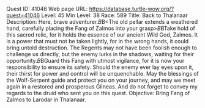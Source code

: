 Quest ID: 41046
Web page URL: https://database.turtle-wow.org/?quest=41046
Level: 45
Min Level: 38
Race: 589
Title: Back to Thalanaar
Description: Here, brave adventurer.$B$B<The old pellar extends a weathered hand, carefully placing the Fang of Zalmos into your grasp>$B$BTake hold of this sacred relic, for it holds the essence of our ancient Wild God, Zalmos. It is a power that must not be taken lightly, for in the wrong hands, it could bring untold destruction. The Regents may not have been foolish enough to challenge us directly, but the enemy lurks in the shadows, waiting for their opportunity.$B$BGuard this Fang with utmost vigilance, for it is now your responsibility to ensure its safety. Should the enemy ever lay eyes upon it, their thirst for power and control will be unquenchable. May the blessings of the Wolf-Serpent guide and protect you on your journey, and may we meet again in a restored and prosperous Gilneas. And do not forget to convey my regards to the druid who sent you on this quest.
Objective: Bring Fang of Zalmos to Larodar in Thalanaar.
